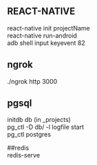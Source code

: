 ## REACT-NATIVE <br/> 
react-native init projectName <br/>
react-native run-android <br/>
adb shell input keyevent 82 <br/>



## ngrok <br/>
./ngrok http 3000 <br/>

## pgsql<br/>
initdb db (in _projects) <br/>
pg_ctl -D db/ -l logfile start <br/>
pg_ctl postgres<br/>


##redis<br/>
redis-serve<br/>
